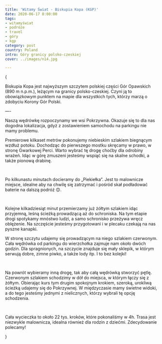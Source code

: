 ```yaml
---
title: 'Witamy Świat - Biskupia Kopa (KGP)'
date: 2020-06-17 8:00:00
tags:
- witamyświat
- podróże 
- travel
- góry
- kgp
category: post
country: Poland
intro: Góry granicy polsko-czeskiej
cover: ../images/n14.jpg

---
```

{
<p>
  Biskupia Kopa jest najwyższym szczytem polskiej części Gór Opawskich (890 m n.p.m.), leżącym na granicy polsko-czeskiej. Czyni ją to obowiązkowym punktem na mapie dla wszystkich tych, którzy marzą o zdobyciu Korony Gór Polski.

  —-

  Naszą wędrówkę rozpoczynamy we wsi Pokrzywna. Okazuje się to dla nas dogodna lokalizacja, gdyż z zostawieniem samochodu na parkingu nie mamy problemu.

  Premierowe kilkaset metrów pokonujemy niebieskim szlakiem biegnącym wzdłuż potoku. Dochodząc do pierwszego mostku skręcamy w prawo, w stronę Gwarkowej Perci. Warto wybrać tę drogę choćby dla odrobiny wrażeń. Idąc w górę zmuszeni jesteśmy wspiąć się na skalne schodki, a także pionową drabinę.
</p>

<div class='flex'>
  <img class='box imageOn' src='../static/posts-images/n1401.jpg' alt=''/>
  <img class='box imageOn' src='../static/posts-images/n1402.jpg' alt=''/>
  <img class='box imageOn' src='../static/posts-images/n1403.jpg' alt=''/>
</div>

<p>
  Po kilkunastu minutach docieramy do „Piekiełka”. Jest to malownicze miejsce, idealne aby na chwilę się zatrzymać i pośród skał podładować baterie na dalszą podróż 😊.
</p>

<div class='flex'>
  <img class='box imageOn' src='../static/posts-images/n1404.jpg' alt=''/>
  <img class='box imageOn' src='../static/posts-images/n1405.jpg' alt=''/>
</div>

<p>
  Kolejne kilkadziesiąt minut przemierzamy już żółtym szlakiem idąc przyjemną, leśną ścieżką prowadzącą aż do schroniska. Na tym etapie drogi spotykamy mnóstwo ludzi, a samo schronisko przeżywa wręcz oblężenie. Na szczęście jesteśmy przygotowani i w plecaku czekają na nas pyszne kanapki.

  W stronę szczytu udajemy się prowadzącym na niego szlakiem czerwonym. Cała wędrówka od parkingu do wierzchołka zajmuje nam około dwóch godzin. Dla spragnionych, na szczycie znajduje się mały sklepik, w którym serwują dobre, zimne piwko, a także lody itp. I to bez kolejki!
</p>

<div class='flex narrow'>
  <img class='box imageOn' src='../static/posts-images/n1406.jpg' alt=''/>
  <img class='box imageOn' src='../static/posts-images/n1407.jpg' alt=''/>
</div>

<p>
  Na powrót wybieramy inną drogę, tak aby całą wędrówką stworzyć pętlę. Czerwonym szlakiem schodzimy w dół do miejsca, w którym łączy się z żółtym. Obierając kurs tym drugim spokojnym krokiem, szeroką, urokliwą ścieżką udajemy się do Pokrzywnej. W międzyczasie mamy świetne widoki, a do tego jesteśmy jednymi z nielicznych, którzy wybrali tę opcję schodzenia.
</p>

<div class='flex narrow'>
  <img class='box image0' src='../static/posts-images/n1408.jpg' alt=''/>
  <img class='box image0' src='../static/posts-images/n1409.jpg' alt=''/>
</div>

<p>
  Cała wycieczka to około 22 tys. kroków, które pokonaliśmy w 4h. Trasa jest niezwykle malownicza, idealna również dla rodzin z dziećmi. Zdecydowanie polecamy!
</p>
}
